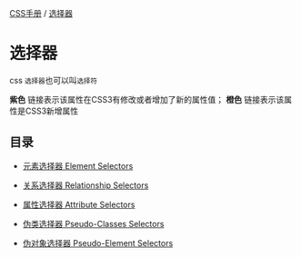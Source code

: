 [CSS手册](/css-handbook/) / [选择器](/css-handbook/selectors/)

# 选择器 <!-- {docsify-ignore-all} -->

css `选择器`也可以叫`选择符`

<p class="g-color-light">
  <strong class="g-color-css3-change">紫色</strong> 链接表示该属性在CSS3有修改或者增加了新的属性值；
  <strong class="g-color-css3-new">橙色</strong> 链接表示该属性是CSS3新增属性
</p>

## 目录

- [元素选择器 Element Selectors](element)

  <!--
  [* 通配选择器](/css-handbook/selectors/element#universal)
  [E 标签选择器/类型选择器/元素选择器](/css-handbook/selectors/element#type)
  [E#myid id选择器](/css-handbook/selectors/element#_id)
  [E.mycalss 类选择器](/css-handbook/selectors/element#id-selector#_class)
  -->

- [关系选择器 Relationship Selectors](relationship)

  <!--
  [E F 包含选择器](/css-handbook/selectors/relationship#_1)
  [E>F 子选择器](/css-handbook/selectors/relationship#_2)
  [E+F 相邻选择器](/css-handbook/selectors/relationship#_3)
  [E~F 兄弟选择器](/css-handbook/selectors/relationship#_4)
  -->

- [属性选择器 Attribute Selectors](attribute)

  <!--
  [E[att]](#_1)
  [E[att="val"]](/css-handbook/selectors/attribute#_2)
  [E[att~="val"]](/css-handbook/selectors/attribute#_3)
  [E[att\|="val"]](/css-handbook/selectors/attribute#_4)
  [<span class="g-color-css3-new">E[att^="val"]</span>](/css-handbook/selectors/attribute#_5)
  [<span class="g-color-css3-new">E[att$="val"]</span>](/css-handbook/selectors/attribute#_6)
  [<span class="g-color-css3-new">E[att\*="val"]</span>](/css-handbook/selectors/attribute#_7)
  -->

- [伪类选择器 Pseudo-Classes Selectors](pseudo-classes)

  <!--
  [E:link](/css-handbook/selectors/pseudo-classes#link)
  [E:visited](/css-handbook/selectors/pseudo-classes#visited)
  [E:hover](/css-handbook/selectors/pseudo-classes#hover)
  [E:active](/css-handbook/selectors/pseudo-classes#active)
  [E:focus](/css-handbook/selectors/pseudo-classes#focus)
  [E:lang(fr)](/css-handbook/selectors/pseudo-classes#lang-fr)
  [<span class="g-color-css3-new">E:not(s)</span>](/css-handbook/selectors/pseudo-classes#e-not)
  [<span class="g-color-css3-new">E:root</span>](/css-handbook/selectors/pseudo-classes#e-root)
  [E:first-child](/css-handbook/selectors/pseudo-classes#first-child)
  [<span class="g-color-css3-new">E:last-child</span>](/css-handbook/selectors/pseudo-classes#last-child)
  [<span class="g-color-css3-new">E:only-child</span>](/css-handbook/selectors/pseudo-classes#only-child)
  [<span class="g-color-css3-new">E:nth-child(n)</span>](/css-handbook/selectors/pseudo-classes#nth-child)
  [<span class="g-color-css3-new">E:nth-last-child(n)</span>](/css-handbook/selectors/pseudo-classes#nth-last-child)
  [<span class="g-color-css3-new">E:first-of-type</span>](/css-handbook/selectors/pseudo-classes#first-of-type)
  [<span class="g-color-css3-new">E:last-of-type</span>](/css-handbook/selectors/pseudo-classes#last-of-type)
  [<span class="g-color-css3-new">E:only-of-type</span>](/css-handbook/selectors/pseudo-classes#only-of-type)
  [<span class="g-color-css3-new">E:nth-of-type(n)</span>](/css-handbook/selectors/pseudo-classes#nth-of-type)
  [<span class="g-color-css3-new">E:nth-last-of-type(n)</span>](/css-handbook/selectors/pseudo-classes#nth-last-of-type)
  [<span class="g-color-css3-new">E:empty</span>](/css-handbook/selectors/pseudo-classes#empty)
  [<span class="g-color-css3-new">E:checked</span>](/css-handbook/selectors/pseudo-classes#checked)
  [<span class="g-color-css3-new">E:enabled</span>](/css-handbook/selectors/pseudo-classes#enabled)
  [<span class="g-color-css3-new">E:disabled</span>](/css-handbook/selectors/pseudo-classes#disabled)
  [<span class="g-color-css3-new">E:target</span>](/css-handbook/selectors/pseudo-classes#target)
  [@page:first](/css-handbook/selectors/pseudo-classes#page-first)
  [@page:left](/css-handbook/selectors/pseudo-classes#page-left)
  [@page:right](/css-handbook/selectors/pseudo-classes#page-right)
  -->

- [伪对象选择器 Pseudo-Element Selectors](pseudo-element)

  <!--
  [<span class="g-color-css3-change">E:first-letter/E::first-letter</span>](/css-handbook/selectors/pseudo-element#_1)
  [<span class="g-color-css3-change">E:first-line/E::first-line</span>](/css-handbook/selectors/pseudo-element#_2)
  [<span class="g-color-css3-change">E:before/E::before</span>](/css-handbook/selectors/pseudo-element#_3)
  [<span class="g-color-css3-change">E:after/E::after</span>](/css-handbook/selectors/pseudo-element#_4)
  [<span class="g-color-css3-new">E::placeholder</span>](/css-handbook/selectors/pseudo-element#_5)
  [<span class="g-color-css3-new">E::selection</span>](/css-handbook/selectors/pseudo-element#_6)
  -->
